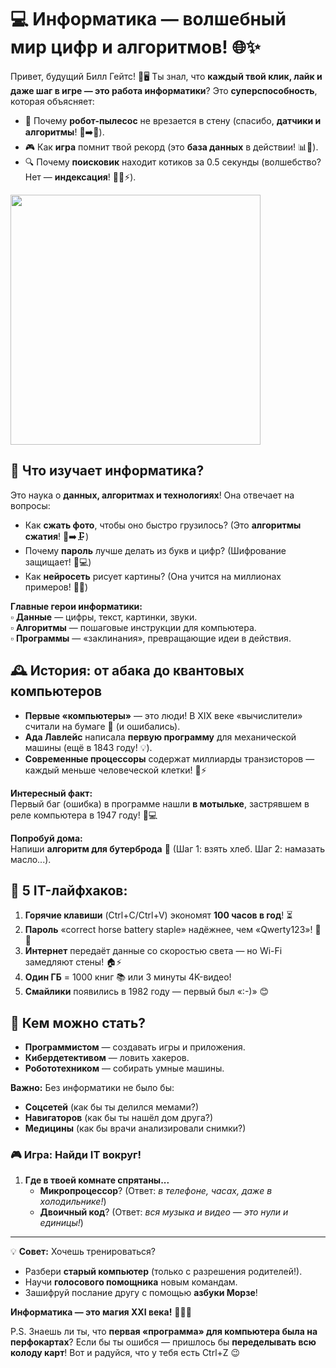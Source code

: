 # 💻 **Информатика — волшебный мир цифр и алгоритмов!** 🌐✨  

Привет, будущий Билл Гейтс! 👋🖥️ Ты знал, что **каждый твой клик, лайк и даже шаг в игре — это работа информатики**? Это **суперспособность**, которая объясняет:  
- 🤖 Почему **робот-пылесос** не врезается в стену (спасибо, **датчики и алгоритмы**! 🧹➡️🔄).  
- 🎮 Как **игра** помнит твой рекорд (это **база данных** в действии! 📊💾).  
- 🔍 Почему **поисковик** находит котиков за 0.5 секунды (волшебство? Нет — **индексация**! 🐱‍👤⚡).  

<img src="https://attestatika-ok.ru/wp-content/uploads/2025/03/1616744988_277274.jpeg" width="400">

## 🧩 **Что изучает информатика?**  
Это наука о **данных, алгоритмах и технологиях**! Она отвечает на вопросы:  
- Как **сжать фото**, чтобы оно быстро грузилось? (Это **алгоритмы сжатия**! 📸➡️🗜️)  
- Почему **пароль** лучше делать из букв и цифр? (Шифрование защищает! 🔐💻)  
- Как **нейросеть** рисует картины? (Она учится на миллионах примеров! 🎨🤖)  

**Главные герои информатики:**  
▫️ **Данные** — цифры, текст, картинки, звуки.  
▫️ **Алгоритмы** — пошаговые инструкции для компьютера.  
▫️ **Программы** — «заклинания», превращающие идеи в действия.  



## 🕰️ **История: от абака до квантовых компьютеров**  
- **Первые «компьютеры»** — это люди! В XIX веке «вычислители» считали на бумаге 📝 (и ошибались).  
- **Ада Лавлейс** написала **первую программу** для механической машины (ещё в 1843 году! 💡).  
- **Современные процессоры** содержат миллиарды транзисторов — каждый меньше человеческой клетки! 🔬⚡  

**Интересный факт:**  
Первый баг (ошибка) в программе нашли **в мотыльке**, застрявшем в реле компьютера в 1947 году! 🦟💻  



**Попробуй дома:**  
Напиши **алгоритм для бутерброда** 🥪 (Шаг 1: взять хлеб. Шаг 2: намазать масло...).  


## 🌟 **5 IT-лайфхаков:**  
1. **Горячие клавиши** (Ctrl+C/Ctrl+V) экономят **100 часов в год**! ⏳  
2. **Пароль** «correct horse battery staple» надёжнее, чем «Qwerty123»! 🔑🐴  
3. **Интернет** передаёт данные со скоростью света — но Wi-Fi замедляют стены! 🏠⚡  
4. **Один ГБ** = 1000 книг 📚 или 3 минуты 4K-видео!  
5. **Смайлики** появились в 1982 году — первый был «:-)» 😊  



## 💼 **Кем можно стать?**  
- **Программистом** — создавать игры и приложения.  
- **Кибердетективом** — ловить хакеров.  
- **Робототехником** — собирать умные машины.  

**Важно:** Без информатики не было бы:  
- **Соцсетей** (как бы ты делился мемами?)  
- **Навигаторов** (как бы ты нашёл дом друга?)  
- **Медицины** (как бы врачи анализировали снимки?)  



### 🎮 **Игра: Найди IT вокруг!**  
1. **Где в твоей комнате спрятаны...**  
   - **Микропроцессор**? (Ответ: *в телефоне, часах, даже в холодильнике!*)  
   - **Двоичный код**? (Ответ: *вся музыка и видео — это нули и единицы!*)  

---  

💡 **Совет:** Хочешь тренироваться?  
- Разбери **старый компьютер** (только с разрешения родителей!).  
- Научи **голосового помощника** новым командам.  
- Зашифруй послание другу с помощью **азбуки Морзе**!  

**Информатика — это магия XXI века!** 🧙‍♂️💫  

P.S. Знаешь ли ты, что **первая «программа» для компьютера была на перфокартах**? Если бы ты ошибся — пришлось бы **переделывать всю колоду карт**! Вот и радуйся, что у тебя есть Ctrl+Z 😉  
